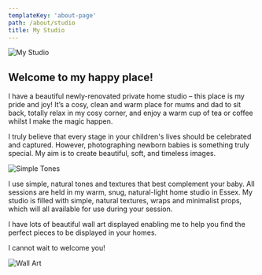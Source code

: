 ```yaml
---
templateKey: 'about-page'
path: /about/studio
title: My Studio
---
```

![My Studio](../../../static/img/studio1.jpg)

## Welcome to my happy place!

I have a beautiful newly-renovated private home studio – this place is my pride and
joy! It’s a cosy, clean and warm place for mums and dad to sit back, totally relax in
my cosy corner, and enjoy a warm cup of tea or coffee whilst I make the magic
happen.

I truly believe that every stage in your children's lives should be celebrated and
captured. However, photographing newborn babies is something truly special. My
aim is to create beautiful, soft, and timeless images.

![Simple Tones](../../../static/img/studio2.jpg)

I use simple, natural tones and textures that best complement your baby. All
sessions are held in my warm, snug, natural-light home studio in Essex. My studio is
filled with simple, natural textures, wraps and minimalist props, which will all
available for use during your session.

I have lots of beautiful wall art displayed enabling me to help you find the perfect
pieces to be displayed in your homes.

I cannot wait to welcome you!

![Wall Art](../../../static/img/studio3.jpg)